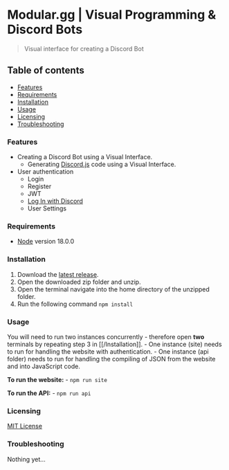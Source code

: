 # Modular.gg | Visual Programming & Discord Bots
> Visual interface for creating a Discord Bot
## Table of contents
* [Features](#Features)
* [Requirements](#Requirements)
* [Installation](#Installation)
* [Usage](#Usage)
* [Licensing](#Licensing)
* [Troubleshooting](#Troubleshooting)

### Features
- Creating a Discord Bot using a Visual Interface.
	- Generating [Discord.js](https://discord.js.org) code using a Visual Interface.
- User authentication
	- Login
	- Register
	- JWT
	- [Log In with Discord](https://discord.com/developers/docs/intro)
	- User Settings

### Requirements
- [Node](https://nodejs.org/en/) version 18.0.0

### Installation
1. Download the [latest release](https://github.com/jonasbove/modular.gg/releases).
2. Open the downloaded zip folder and unzip.
3. Open the terminal navigate into the home directory of the unzipped folder.
4. Run the following command `npm install`

### Usage
You will need to run two instances concurrently - therefore open **two** terminals by repeating step 3 in [[/Installation]]. 
	- One instance (site) needs to run for handling the website with authentication.
	- One instance (api folder) needs to run for handling the compiling of JSON from the website and into JavaScript code.

**To run the website:**
	- `npm run site`

**To run the API:**
	- `npm run api`

### Licensing
[MIT License](https://github.com/jonasbove/modular.gg/blob/main/LICENSE)

### Troubleshooting
Nothing yet…
